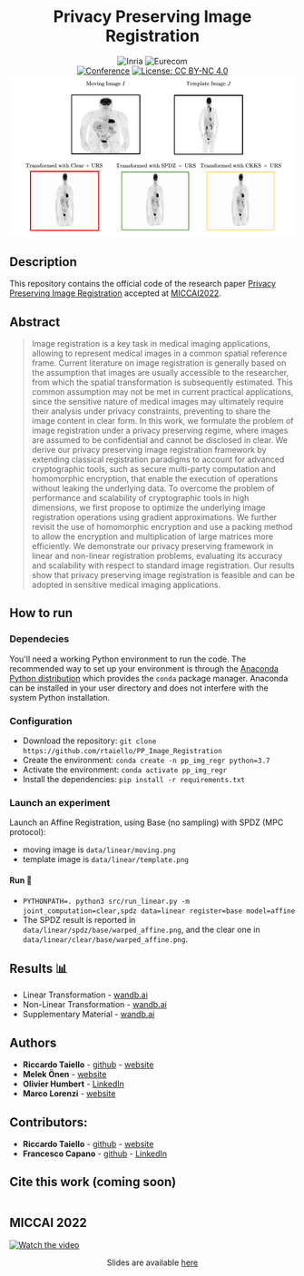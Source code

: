 <div align="center">    
 
# Privacy Preserving Image Registration
![Inria](https://img.shields.io/badge/-INRIA-red) 
![Eurecom](https://img.shields.io/badge/-EURECOM-blue) <br> 
[![Conference](https://img.shields.io/badge/MICCAI-2022-blue)](https://conferences.miccai.org/2022/en/)
[![License: CC BY-NC 4.0](https://img.shields.io/badge/License-CC%20BY--NC%204.0-lightgrey.svg)](https://creativecommons.org/licenses/by-nc/4.0/)
<br>
![Image Results](github_images/result.png)
</div>

## Description

This repository contains the official code of the research paper [Privacy Preserving Image Registration](https://arxiv.org/abs/2205.10120) accepted at [MICCAI2022](https://conferences.miccai.org/2022/en/).

## Abstract
> Image registration is a key task in medical imaging applications, allowing to represent medical images in a common spatial reference frame. Current literature on image registration is generally based on the assumption that images are usually accessible to the researcher, from which the spatial transformation is subsequently estimated. This common assumption may not be met in current practical applications, since the sensitive nature of medical images may ultimately require their analysis under privacy constraints, preventing to share the image content in clear form. In this work, we formulate the problem of image registration under a privacy preserving regime, where images are assumed to be confidential and cannot be disclosed in clear. We derive our privacy preserving image registration framework by extending classical registration paradigms to account for advanced cryptographic tools, such as secure multi-party computation and homomorphic encryption, that enable the execution of operations without leaking the underlying data. To overcome the problem of performance and scalability of cryptographic tools in high dimensions, we first propose to optimize the underlying image registration operations using gradient approximations. We further revisit the use of homomorphic encryption and use a packing method to allow the encryption and multiplication of large matrices more efficiently. We demonstrate our privacy preserving framework in linear and non-linear registration problems, evaluating its accuracy and scalability with respect to standard image registration. Our results show that privacy preserving image registration is feasible and can be adopted in sensitive medical imaging applications.
## How to run
### Dependecies
You'll need a working Python environment to run the code. 
The recommended way to set up your environment is through the [Anaconda Python distribution](https://www.anaconda.com/products/distribution)
which provides the `conda` package manager. 
Anaconda can be installed in your user directory and does not interfere with the system Python installation.
### Configuration
- Download the repository: `git clone https://github.com/rtaiello/PP_Image_Registration`
- Create the environment: `conda create -n pp_img_regr python=3.7`
- Activate the environment: `conda activate pp_img_regr`
- Install the dependencies: `pip install -r requirements.txt`

### Launch an experiment
Launch an Affine Registration, using Base (no sampling) with SPDZ (MPC protocol):
- moving image is `data/linear/moving.png`
- template image is `data/linear/template.png`
#### Run 🚀
- `PYTHONPATH=. python3 src/run_linear.py -m joint_computation=clear,spdz data=linear register=base model=affine`
- The SPDZ result is reported in `data/linear/spdz/base/warped_affine.png`, and the clear one in `data/linear/clear/base/warped_affine.png`.
## Results 📊
* Linear Transformation - [wandb.ai](https://wandb.ai/ppir/miccai_2022_linear?workspace=user-riccardo-taiello)
* Non-Linear Transformation - [wandb.ai](https://wandb.ai/ppir/miccai_2022_non_linear?workspace=user-riccardo-taiello)
* Supplementary Material - [wandb.ai](https://wandb.ai/ppir/miccai_2022_non_linear_supplementary?workspace=user-riccardo-taiello)
## Authors
* **Riccardo Taiello**  - [github](https://github.com/rtaiello) - [website](https://rtaiello.github.io)
* **Melek Önen**  - [website](https://www.eurecom.fr/en/people/onen-melek)
* **Olivier Humbert**  - [LinkedIn](https://www.linkedin.com/in/olivier-humbert-b14553173/)
* **Marco Lorenzi**  - [website](https://marcolorenzi.github.io/)
## Contributors:
* **Riccardo Taiello**  - [github](https://github.com/rtaiello) - [website](https://rtaiello.github.io)
* **Francesco Capano**  - [github](https://github.com/fra-cap) - [LinkedIn](https://www.linkedin.com/in/francesco-capano/)

## Cite this work (coming soon)
```
```
## MICCAI 2022
[![Watch the video](https://img.youtube.com/vi/bNg9xRER_Uk/maxresdefault.jpg)](https://youtu.be/bNg9xRER_Uk)</br>
<p align="center">
Slides are available <a href="https://rtaiello.github.io/assets/data/slides_ppir_miccai_2022.pdf">here</a>
</p>
